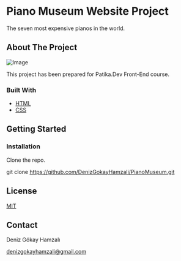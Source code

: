 # Piano Museum Website Project
The seven most expensive pianos in the world.

## About The Project
![Image](https://i.ibb.co/thw774j/About-the-project.png)

This project has been prepared for Patika.Dev Front-End course.

### Built With
- [HTML](https://en.wikipedia.org/wiki/HTML)
- [CSS](https://en.wikipedia.org/wiki/CSS)

## Getting Started


### Installation 
Clone the repo.

git clone https://github.com/DenizGokayHamzali/PianoMuseum.git

## License
[MIT](choosealicense.com/licenses/mit/)

## Contact

Deniz Gökay Hamzalı 

<denizgokayhamzali@gmail.com>